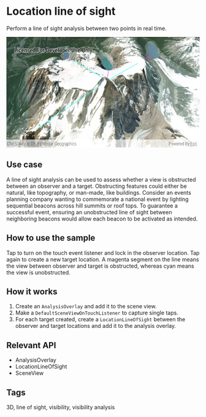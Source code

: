 # Location line of sight

Perform a line of sight analysis between two points in real time.

![Image of line of sight location](location-line-of-sight.png)

## Use case

A line of sight analysis can be used to assess whether a view is obstructed between an observer and a target. Obstructing features could either be natural, like topography, or man-made, like buildings. Consider an events planning company wanting to commemorate a national event by lighting sequential beacons across hill summits or roof tops. To guarantee a successful event, ensuring an unobstructed line of sight between neighboring beacons would allow each beacon to be activated as intended.

## How to use the sample

Tap to turn on the touch event listener and lock in the observer location. Tap again to create a new target location. A magenta segment on the line means the view between observer and target is obstructed, whereas cyan means the view is unobstructed. 

## How it works

1. Create an `AnalysisOverlay` and add it to the scene view.
2. Make a `DefaultSceneViewOnTouchListener` to capture single taps.
3. For each target created, create a `LocationLineOfSight` between the observer and target locations and add it to the analysis overlay.

## Relevant API

* AnalysisOverlay
* LocationLineOfSight
* SceneView

## Tags

3D, line of sight, visibility, visibility analysis